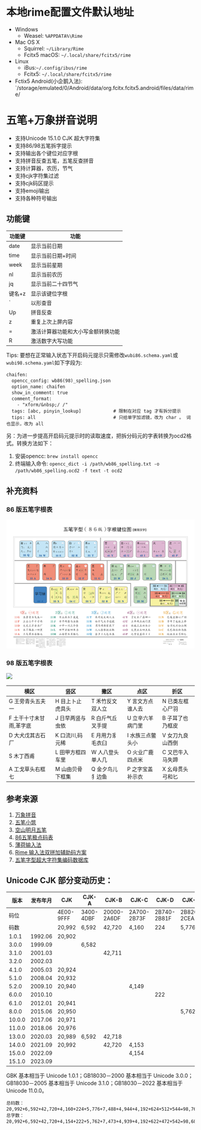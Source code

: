 
# 本地rime配置文件默认地址

- Windows
  - Weasel: `%APPDATA%\Rime`
- Mac OS X
  - Squirrel: `~/Library/Rime`
  - Fcitx5 macOS: `~/.local/share/fcitx5/rime`
- Linux
  - iBus:`~/.config/ibus/rime`
  - Fcitx5: `~/.local/share/fcitx5/rime`
- Fctix5 Android(小企鹅入法): `/storage/emulated/0/Android/data/org.fcitx.fcitx5.android/files/data/rime/


# 五笔+万象拼音说明

* 支持Unicode 15.1.0 CJK 超大字符集
* 支持86/98五笔拆字提示
* 支持输出各个键位对应字根
* 支持拼音反查五笔，五笔反查拼音
* 支持计算器，农历，节气
* 支持cjk字符集过滤
* 支持cjk码区提示
* 支持emoji输出
* 支持各种符号输出

## 功能键

| 功能键  | 功能                |
| ---- | ----------------- |
| date | 显示当前日期            |
| time | 显示当前日期+时间         |
| week | 显示当前星期            |
| nl   | 显示当前农历            |
| jq   | 显示当前二十四节气         |
| 键名+z | 显示该键位字根           |
| `    | 以形查音              |
| Up   | 拼音反查              |
| z    | 重复上次上屏内容          |
| =    | 激活计算器功能和大小写金额转换功能 |
| R    | 激活数字大写功能          |

Tips: 要想在正常输入状态下开启码元提示只需修改`wubi86.schema.yaml`或`wubi98.schema.yaml`如下字段为:

```
chaifen:
  opencc_config: wb86(98)_spelling.json
  option_name: chaifen
  show_in_comment: true 
  comment_format:     
    - "xform/&nbsp;/ /"
  tags: [abc, pinyin_lookup]            # 限制在对应 tag 才有拆分提示
  tips: all                             # 只给单字加滤镜，改为 char 。 词也显示，改为 all
```

另：为进一步提高开启码元提示时的读取速度，把拆分码元的字表转换为ocd2格式。转换方法如下：

1. 安装opencc: ```brew install opencc```
2. 终端输入命令: ```opencc_dict -i /path/wb86_spelling.txt -o /path/wb86_spelling.ocd2 -f text -t ocd2```

## 补充资料

### 86 版五笔字根表

![](./wubi86.jpg)

### 98 版五笔字根表

![](./98五笔码元-全图-青葱.jpg)

| 横区            | 竖区        | 撇区        | 点区        | 折区        |
| ------------- | --------- | --------- | --------- | --------- |
| G 王旁青头五夫一     | H 目上卜止虎具头 | T 禾竹反文双人立 | Y 言文方点谁人去 | N 已类左框心尸羽 |
| F 土干十寸未甘雨,革字底 | J 日早两竖与虫依 | R 白斤气丘叉手提 | U 立辛六羊病门里 | B 子耳了也乃框皮 |
| D 大犬戊其古石厂     | K 口流川,码元稀 | E 月用力豸毛衣臼 | I 水族三点鳖头小 | V 女刀九良山西倒 |
| S 木丁西甫        | L 田甲方框四车里 | W 人八登头单人几 | O 火业广鹿四点米 | C 又巴牛入马失蹄 |
| A 工戈草头右框七     | M 山由贝骨下框集 | Q 金夕鸟儿犭边鱼 | P 之字宝盖补示衣 | X 幺母贯头弓和匕 |

## 参考来源

1. [万象拼音](https://github.com/amzxyz/rime_wanxiang)
2. [五笔小筑](https://github.com/yanhuacuo/98wubi)
3. [空山明月五笔](https://github.com/mrshiqiqi/rime-wubi)
4. [86五笔极点码表](https://github.com/KyleBing/rime-wubi86-jidian)
5. [薄荷输入法](https://github.com/Mintimate/oh-my-rime)
6. [Rime 输入法双拼加辅助码方案](https://github.com/boomker/rime-fast-xhup)
7. [五笔字型超大字符集编码数据库](https://github.com/CNMan/UnicodeCJK-WuBi)

## Unicode CJK 部分变动历史：

| 版本     | 发布年月    | CJK       | CJK-A     | CJK-B       | CJK-C       | CJK-D       | CJK-E       | CJK-F       | CJK-G       | CJK-H       | CJK-I       | CJK-CI    | CJK-CIS     |
| ------ | ------- | --------- | --------- | ----------- | ----------- | ----------- | ----------- | ----------- | ----------- | ----------- | ----------- | --------- | ----------- |
| 码位     |         | 4E00-9FFF | 3400-4DBF | 20000-2A6DF | 2A700-2B73F | 2B740-2B81F | 2B820-2CEAF | 2CEB0-2EBEF | 30000-3134F | 31350-323AF | 2EBF0-2EE5F | F900-FAFF | 2F800-2FA1F |
| 码数     |         | 20,992    | 6,592     | 42,720      | 4,160       | 224         | 5,776       | 7,488       | 4,944       | 4,192       | 624         | 512       | 544         |
| 1.0.1  | 1992.06 | 20,902    |           |             |             |             |             |             |             |             |             | 302       |             |
| 3.0.0  | 1999.09 |           | 6,582     |             |             |             |             |             |             |             |             |           |             |
| 3.1.0  | 2001.03 |           |           | 42,711      |             |             |             |             |             |             |             |           | 542         |
| 3.2.0  | 2002.03 |           |           |             |             |             |             |             |             |             |             | 361       |             |
| 4.1.0  | 2005.03 | 20,924    |           |             |             |             |             |             |             |             |             | 467       |             |
| 5.1.0  | 2008.04 | 20,932    |           |             |             |             |             |             |             |             |             |           |             |
| 5.2.0  | 2009.10 | 20,940    |           |             | 4,149       |             |             |             |             |             |             | 470       |             |
| 6.0.0  | 2010.10 |           |           |             |             | 222         |             |             |             |             |             |           |             |
| 6.1.0  | 2012.01 | 20,941    |           |             |             |             |             |             |             |             |             | 472       |             |
| 8.0.0  | 2015.06 | 20,950    |           |             |             |             | 5,762       |             |             |             |             |           |             |
| 10.0.0 | 2017.06 | 20,971    |           |             |             |             |             | 7,473       |             |             |             |           |             |
| 11.0.0 | 2018.06 | 20,976    |           |             |             |             |             |             |             |             |             |           |             |
| 13.0.0 | 2020.03 | 20,989    | 6,592     | 42,718      |             |             |             |             | 4,939       |             |             |           |             |
| 14.0.0 | 2021.09 | 20,992    |           | 42,720      | 4,153       |             |             |             |             |             |             |           |             |
| 15.0.0 | 2022.09 |           |           |             | 4,154       |             |             |             |             | 4,192       |             |           |             |
| 15.1.0 | 2023.09 |           |           |             |             |             |             |             |             |             | 622         |           |             |

GBK 基本相当于 Unicode 1.0.1；GB18030－2000 基本相当于 Unicode 3.0.0；GB18030－2005 基本相当于 Unicode 3.1.0；GB18030－2022 基本相当于 Unicode 11.0.0。

```
总码数：20,992+6,592+42,720+4,160+224+5,776+7,488+4,944+4,192+624+512+544=98,768
总字数：20,992+6,592+42,720+4,154+222+5,762+7,473+4,939+4,192+622+472+542=98,682
```
